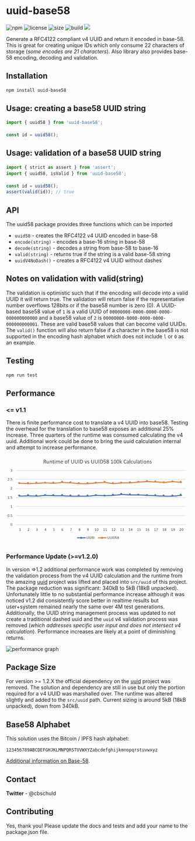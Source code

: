 # uuid-base58

<p>
  <img alt="npm" src="https://img.shields.io/npm/dw/uuid-base58?style=flat-square"/><!-- downloads -->
  <img alt="license" src="https://img.shields.io/npm/l/uuid-base58?style=flat-square"/><!-- license -->
  <img alt="size" src="https://img.shields.io/bundlephobia/min/uuid-base58"/><!-- bundle size -->
  <img alt="build" src="https://img.shields.io/github/actions/workflow/status/cbschuld/uuid-base58/ci.yml?branch=master"/><!-- build -->
  <img src="https://img.shields.io/badge/PRs-welcome-brightgreen.svg?style=flat-square"/><!-- PRs welcome -->
</p>

Generate a RFC4122 compliant v4 UUID and return it encoded in base-58. This is great for creating unique IDs which only consume 22 characters of storage (_some encodes are 21 characters_). Also library also provides base-58 encoding, decoding and validation.

## Installation

```sh
npm install uuid-base58
```

## Usage: creating a base58 UUID string

```typescript
import { uuid58 } from 'uuid-base58';

const id = uuid58();
```

## Usage: validation of a base58 UUID string

```typescript
import { strict as assert } from 'assert';
import { uuid58, isValid } from 'uuid-base58';

const id = uuid58();
assert(valid(id)); // true
```

## API

The uuid58 package provides three functions which can be imported

- `uuid58` - creates the RFC4122 v4 UUID encoded in base-58
- `encode(string)` - encodes a base-16 string in base-58
- `decode(string)` - decodes a string from base-58 to base-16
- `valid(string)` - returns true if the string is a valid base-58 string
- `uuidV4NoDash()` - creates a RFC4122 v4 UUID without dashes

## Notes on validation with valid(string)

The validation is optimistic such that if the encoding will decode into a valid UUID it will return true. The validation will return false if the representative number overflows 128bits or if the base58 number is zero (0). A UUID-based base58 value of `1` is a valid UUID of `00000000-0000-0000-0000-000000000000` and a base58 value of `2` is `00000000-0000-0000-0000-000000000001`. These are valid base58 values that can become valid UUIDs. The `valid()` function will also return false if a character in the base58 is not supported in the encoding hash alphabet which does not include `l` or `0` as an example.

## Testing

```sh
npm run test
```

## Performance

### <= v1.1

There is finite performance cost to translate a v4 UUID into base58. Testing the overhead for the translation to base58 exposes an additional 25% increase. Three quarters of the runtime was consumed calculating the v4 uuid. Additional work could be done to bring the uuid calculation internal and attempt to increase performance.

![performance graph](https://raw.githubusercontent.com/cbschuld/uuid-base58/master/__tests__/performance.png)

### Performance Update (>=v1.2.0)

In version =>1.2 additional performance work was completed by removing the validation process from the v4 UUID calculation and the runtime from the amazing [uuid](https://github.com/uuidjs/uuid) project was lifted and placed into `src/uuid` of this project. The package reduction was significant: 340kB to 5kB (18kB unpacked). Unfortunately little to no substantial performance increase although it was noticed v1.2 did consistently score better in realtime results but user+system remained nearly the same over 4M test generations. Additionally, the UUID string management process was updated to not create a traditional dashed uuid and the `uuid` v4 validation process was removed (_which addresses specific user input and does not intersect v4 calculation_). Performance increases are likely at a point of diminishing returns.

![performance graph](https://user-images.githubusercontent.com/231867/111826829-65468080-88a6-11eb-86ad-3f254c017a89.png)

## Package Size

For version >= 1.2.X the official dependency on the [uuid](https://github.com/uuidjs/uuid) project was removed. The solution and dependency are still in use but only the portion required for a v4 UUID was marshalled over. The runtime was altered slightly and added to the `src/uuid` path. Current sizing is around 5kB (18kB unpacked), down from 340kB.

## Base58 Alphabet

This solution uses the Bitcoin / IPFS hash alphabet:

```
123456789ABCDEFGHJKLMNPQRSTUVWXYZabcdefghijkmnopqrstuvwxyz
```

[Additional information on Base-58](https://en.wikipedia.org/wiki/Base58).

## Contact

**Twitter** - @cbschuld

## Contributing

Yes, thank you! Please update the docs and tests and add your name to the package.json file.
